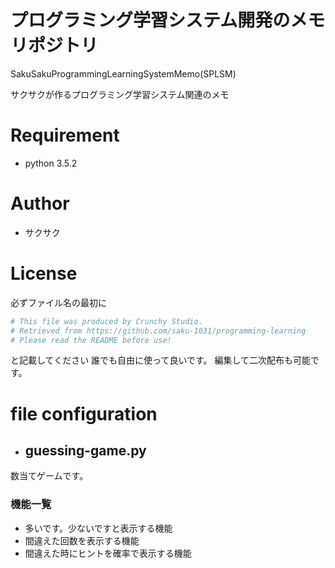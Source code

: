 # プログラミング学習システム開発のメモリポジトリ

SakuSakuProgrammingLearningSystemMemo(SPLSM)

サクサクが作るプログラミング学習システム関連のメモ

# Requirement

* python 3.5.2

# Author
* サクサク

# License
必ずファイル名の最初に
```python
# This file was produced by Crunchy Studio.
# Retrieved from https://github.com/saku-1031/programming-learning
# Please read the README before use!
```
と記載してください
誰でも自由に使って良いです。
編集して二次配布も可能です。

# file configuration
- ## guessing-game.py
  
数当てゲームです。 
### 機能一覧
- 多いです。少ないですと表示する機能
- 間違えた回数を表示する機能
- 間違えた時にヒントを確率で表示する機能
